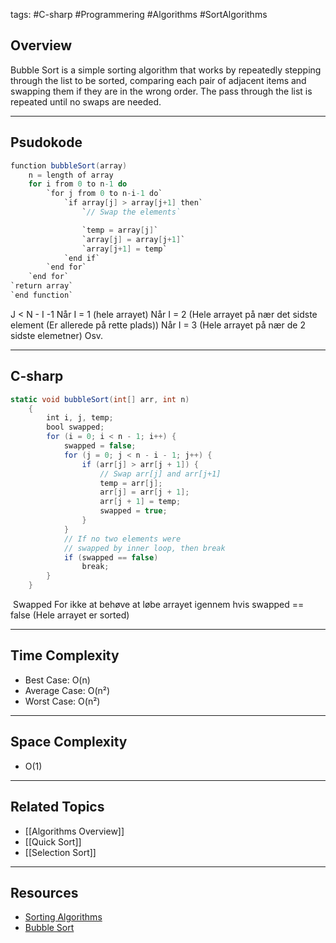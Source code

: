 tags: #C-sharp #Programmering #Algorithms #SortAlgorithms 
## Overview
Bubble Sort is a simple sorting algorithm that works by repeatedly stepping through the list to be sorted, comparing each pair of adjacent items and swapping them if they are in the wrong order. The pass through the list is repeated until no swaps are needed.

---

## Psudokode
```csharp
function bubbleSort(array)
	n = length of array
	for i from 0 to n-1 do
		`for j from 0 to n-i-1 do`
			`if array[j] > array[j+1] then`
				`// Swap the elements`

				`temp = array[j]`
				`array[j] = array[j+1]`
				`array[j+1] = temp`
			`end if`
		`end for`
	`end for`
`return array`
`end function`
```

J < N - I -1
Når I = 1 (hele arrayet)
Når I = 2 (Hele arrayet på nær det sidste element (Er allerede på rette plads))
Når I = 3 (Hele arrayet på nær de 2 sidste elemetner)
Osv.

---

## C-sharp
```csharp
static void bubbleSort(int[] arr, int n)
    {
        int i, j, temp;
        bool swapped;
        for (i = 0; i < n - 1; i++) {
            swapped = false;
            for (j = 0; j < n - i - 1; j++) {
                if (arr[j] > arr[j + 1]) {
                    // Swap arr[j] and arr[j+1]
                    temp = arr[j];
                    arr[j] = arr[j + 1];
                    arr[j + 1] = temp;
                    swapped = true;
                }
            }
            // If no two elements were
            // swapped by inner loop, then break
            if (swapped == false)
                break;
        }
    }
```

 Swapped
For ikke at behøve at løbe arrayet igennem hvis swapped == false (Hele arrayet er sorted)

---

## Time Complexity
- Best Case: O(n)
- Average Case: O(n²)
- Worst Case: O(n²)

---

## Space Complexity
- O(1)

---

## Related Topics
- [[Algorithms Overview]]
- [[Quick Sort]]
- [[Selection Sort]]

---

## Resources
- [Sorting Algorithms](https://www.geeksforgeeks.org/sorting-algorithms/?ref=lbp)
- [Bubble Sort](https://www.geeksforgeeks.org/bubble-sort/)
